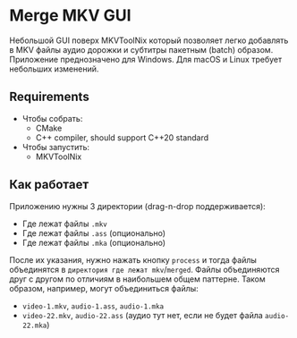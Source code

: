 # Merge MKV GUI

Небольшой GUI поверх MKVToolNix который позволяет легко добавлять в MKV файлы аудио дорожки и субтитры пакетным (batch) образом.
Приложение преднозначено для Windows. Для macOS и Linux требует небольших изменений.

## Requirements

- Чтобы собрать:
  - CMake
  - C++ compiler, should support C++20 standard
- Чтобы запустить:
  - MKVToolNix

## Как работает

Приложению нужны 3 директории (drag-n-drop поддерживается):

- Где лежат файлы `.mkv`
- Где лежат файлы `.ass` (опционально)
- Где лежат файлы `.mka` (опционально)

После их указания, нужно нажать кнопку `process` и тогда файлы объединятся в `директория где лежат mkv`/`merged`.
Файлы объединяются друг с другом по отличиям в наибольшем общем паттерне. Таком образом, например, могут объединиться файлы:

- `video-1.mkv`, `audio-1.ass`, `audio-1.mka`
- `video-22.mkv`, `audio-22.ass` (аудио тут нет, если не будет файла `audio-22.mka`)
